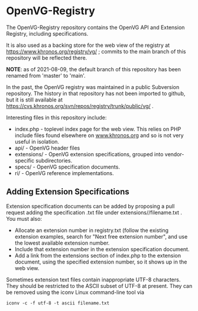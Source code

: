 # OpenVG-Registry

The OpenVG-Registry repository contains the OpenVG API and Extension
Registry, including specifications.

It is also used as a backing store for the web view of the registry at
https://www.khronos.org/registry/vg/ ; commits to the main branch of this
repository will be reflected there.

**NOTE**: as of 2021-08-09, the default branch of this repository has
been renamed from 'master' to 'main'.

In the past, the OpenVG registry was maintained in a public Subversion
repository. The history in that repository has not been imported to github,
but it is still available at
https://cvs.khronos.org/svn/repos/registry/trunk/public/vg/ .

Interesting files in this repository include:

* index.php - toplevel index page for the web view. This relies on PHP
  include files found elsewhere on www.khronos.org and so is not very useful
  in isolation.
* api/ - OpenVG header files
* extensions/ - OpenVG extension specifications, grouped into
  vendor-specific subdirectories.
* specs/ - OpenVG specification documents.
* ri/ - OpenVG reference implementations.


## Adding Extension Specifications

Extension specification documents can be added by proposing a pull request
adding the specification .txt file under
extensions/<vendor>/filename.txt . You must also:

* Allocate an extension number in registry.txt (follow the existing
  extension examples, search for "Next free extension number", and use the
  lowest available extension number.
* Include that extension number in the extension specification document.
* Add a link from the extensions section of index.php to the extension
  document, using the specified extension number, so it shows up in the web
  view.

Sometimes extension text files contain inappropriate UTF-8 characters. They
should be restricted to the ASCII subset of UTF-8 at present. They can be
removed using the iconv Linux command-line tool via

    iconv -c -f utf-8 -t ascii filename.txt
